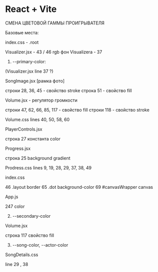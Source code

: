 # React + Vite

СМЕНА ЦВЕТОВОЙ ГАММЫ ПРОИГРЫВАТЕЛЯ

Базовые места:

index.css - .root

Visualizer.jsx - 43 / 46 rgb
фон Visualizera - 37

<!-- Автоматичеcки меняются: -->

1. --primary-color:

(Visualizer.jsx line 37 ?)

<!--!! Цвета svg иконок -->

SongImage.jsx [рамка фото]

строки 28, 36, 45 - свойство stroke
строка 51 - свойство fill

Volume.jsx - регулятор громкости

строки 47, 62, 66, 85, 117 - свойство fill
строки 118 - свойство stroke

Volume.css
lines 40, 50, 58, 60

<!--!! Рамка, прогресс бар и кнопки -->

PlayerControls.jsx

строка 27 константа color

Progress.jsx

строка 25
background gradient

Prodress.css
lines 9, 19, 28, 29, 37, 38, 49

index.css

46 .layout border
65 .dot background-color
69 #canvasWrapper canvas

App.js

247 color

2. --secondary-color

<!-- !! Фон громкости -->

Volume.jsx

строка 117 свойство fill

3. --song-color, --actor-color

<!--!! Названиее песни и исполнитель -->

SongDetails.css

line 29 , 38
